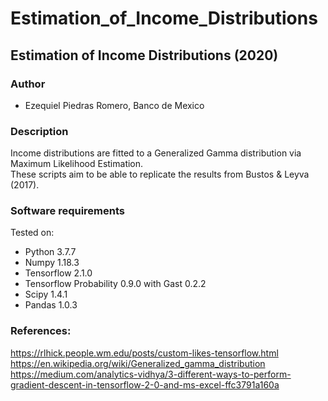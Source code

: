 # Estimation_of_Income_Distributions
## Estimation of Income Distributions (2020)

### Author
* Ezequiel Piedras Romero, Banco de Mexico

### Description  
Income distributions are fitted to a Generalized Gamma distribution via Maximum Likelihood Estimation.  
These scripts aim to be able to replicate the results from Bustos & Leyva (2017).  

### Software requirements
Tested on:  
* Python 3.7.7
* Numpy 1.18.3
* Tensorflow 2.1.0
* Tensorflow Probability 0.9.0 with Gast 0.2.2
* Scipy 1.4.1
* Pandas 1.0.3

### References:  
https://rlhick.people.wm.edu/posts/custom-likes-tensorflow.html  
https://en.wikipedia.org/wiki/Generalized_gamma_distribution  
https://medium.com/analytics-vidhya/3-different-ways-to-perform-gradient-descent-in-tensorflow-2-0-and-ms-excel-ffc3791a160a
